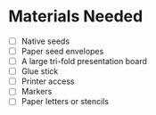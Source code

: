 # Materials Needed 

- [ ] Native seeds
- [ ] Paper seed envelopes 
- [ ] A large tri-fold presentation board
- [ ] Glue stick
- [ ] Printer access 
- [ ] Markers 
- [ ] Paper letters or stencils 
